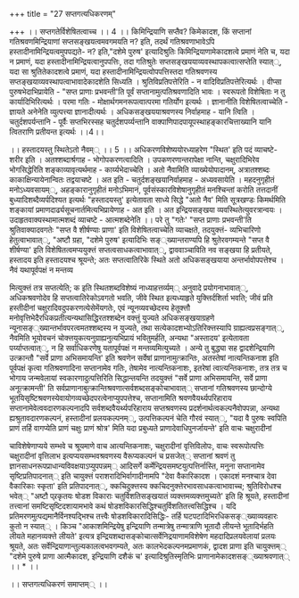 +++
title = "27 सप्तगत्यधिकरणम्"

+++
।। सप्तगतेर्विशेषितत्वाच्च ।। 4 ।। किमिन्द्रियाणि सप्तैव? किमेकादश, किं सप्तानां गतिश्रवणमिन्द्रियाणां सप्तसङ्खयत्वमवगमयति न? इति, तदर्थं गतिश्रवणाभावेऽपि हस्तादीनामिन्द्रियत्वमुपपद्यते- न? इति,"दशेमे पुरुष' इत्यादिश्रुतिः किमिन्द्रियाणामेकादशत्वे प्रमाणं नेति च, यदा न प्रमाणं, यदा हस्तादीनामिन्द्रियत्वानुपपत्तिः, तदा गतिश्रुतेः सप्तसङ्खययाव्यवस्थापकत्वात्सप्तेति स्यात््, यदा सा श्रुतितेकादशत्वे प्रमाणं, यदा हस्तादीनामिन्द्रियत्वोपपत्तिस्तदा गतिश्रवणस्य सप्तङ्खयाव्यवस्थापत्वाभावादेकादशेति सिध्यति । श्रुतिविप्रतिपत्तेरिति - न वादिविप्रतिपत्तेरित्यर्थः । वीप्सा पुरुषभेदाभिप्रायेति - "सप्त प्राणाः प्रभवन्ती'ति पूर्वं सप्तानामुत्पतिश्रवणादिति भावः । स्वरूपतो विशेषिताः न तु कार्यादिभिरित्यर्थः । परमा गतिः - मोक्षार्थगमनरूपत्वात्परमा गतिर्योग इत्यर्थः । ज्ञानानीति विशेषितत्वाच्चेति - ज्ञायते अनेनेति व्युत्पत्त्या ज्ञानादीत्यर्थः । अधिकसङ्खययाश्रवणस्य निर्वाहमाह - यानि त्विति । चतुर्दशपर्यन्तानि - पूर्वैः सप्तभिरस्सह चतुर्दशपर्य्यन्तानि वाक्पाणिपादपायूपस्थाहङ्कारचित्ताख्यानि यानि त्वितराणि प्रतीयन्त इत्यर्थः ।।4।।

।। हस्तादयस्तु स्थितेऽतो नैवम्् ।। 5 ।। अधिकरणविशेष्ययोरध्याहरेण "स्थित' इति पदं व्याचष्टे- शरीर इति । अतश्शब्दार्श्रगाह - भोगोपकरणत्वादिति । उपकणरणान्तरापेक्षा नान्ति, चक्षुरादिभिरेव भोगसिद्धेरिति शङ्काव्यावृत्यर्थमाह - कार्य्यभेदाच्चेति । अतो नैवामिति व्याख्येयोपादानम्, अत्रातश्शब्दः काकाक्षिन्यायेनान्वितः तद्वयाचष्टे । अत इति - चतुर्दशङ्खयानिर्वाहमाह - अध्यवसायेति । महदनुगृहीतं मनोऽध्यवसायम््, अहङ्कारानुगृहीतं मनोऽभिमानं, पूर्वसंस्कारविशेषानुगृहीतं मनश्चिन्तां करोति तत्तदानीं बुध्यादिशब्दैव्यर्पदिश्यत इत्यर्थः "हस्तादयस्तु' इत्येतावता साध्ये सिद्धे "अतो नैव' मिति सूत्रखण्डः किमर्थमिति शङ्कायां प्रमाणदार्ढ्यसूचनार्तमित्यभिप्रायेणाह - अत इति । अत इन्द्रियसङ्खया व्यवस्थितेत्युवरत्रान्वयः । उदाहृतवाक्यस्थामात्मशब्दं व्याचष्टे - आत्मशब्देनेति ।। परे तु "गतेः' "सप्त प्राणाः प्रभवन्ती'ति श्रुतिवाक्यादवगतेः "सप्त वै शीर्षण्याः प्राणा' इति विशेषितत्वाच्चेति व्याचक्षते, तदयुक्त्तं- व्यभिचारिणो हेतुत्वाभावात््, "अष्टौ ग्रहा, "दशेमे पुरुष' इत्यादिभिः सङ््ख्यान्तराण्यपि हि श्रुतेरवगम्यन्ते "सप्त वै शीर्षण्या' इति विशेषितत्वमप्ययुक्त्तं सप्तत्वसाधकत्वाभावात््, द्वाववाञ्चाविति नव सङ्खया हि प्रतीयते, हस्तादय इति हस्तादयश्च श्रूयन्ते; अतः सप्तत्वातिरिके स्थिते अतो अधिकसङ्खयाया अन्तर्भावोपपत्तेश्च । नैवं यथापूर्वपक्षं न मन्तव्य

मित्युक्त्तं तत्र सप्तत्येति; क इति स्थितशब्दविशेष्यं नाध्याहत्तर्व्यम्् अनुवादे प्रयोगनाभावात््, अधिकश्रवणोदेव हि सप्तत्वातिरेकोऽवगतो भवति, जीवे स्थित इत्यध्याहृते युक्त्तिर्दशिर्ता भवति; जीवं प्रति हस्तीदीनां चक्षुरादिवदुपकरणत्येसेमेंयगतेः, एवं न्यूनव्यवच्छेदस्य हेतूक्त्तौ मनोवृत्तिभेदैरधिकप्रतीत्यन्यथासिद्धिरतश्शब्देन वक्त्तुं युज्यते अधिकसङ्खयाग्रहणे न्यूनासङ््ख्यान्तर्भावपरत्वमतश्शब्दस्य न युज्यते, तथा सत्येकादशभ्योऽतिरिक्त्तस्यापि ग्राह्यत्वप्रसङ्गात््, नैवमिति भूयोवचनं चोक्त्तयुकत्यनुग्राह्यनुत्यभिप्रायं भवितुमर्हति, अन्यथा "अस्तादय' इत्येतावता पर्य्याप्तत्वात््, न हि सर्वाधिकरणेषु यतापूर्वपक्षं न मन्तव्यमित्युच्यते । अन्ये तु बुद्ध्या सह द्वादशेन्द्रियाणि उत्क्रान्तौ "सर्वे प्राणा अभिसमायन्ति' इति श्रवणेन सर्वेषां प्राणानामुत्क्रान्तिः, अतस्तेषां नात्यन्तिकनाश इति पूर्वपक्षं कृत्वा गतिश्रवणादिना सप्तानामेव गतिः, तेषामेव नात्यन्तिकनाशः, इतरेषां त्वात्यन्तिकनाशः, तत्र तत्र च भोगाय जन्मवेलायां स्वकारणादुत्पत्तिरिति सिद्धान्तयन्ति तदयुक्त्तं "सर्वे प्राणा अभिसमायन्ति, सर्वे प्राणा अनूत्क्रामन्ती' ति सर्वप्राणानाबुत्क्रान्तिश्रवणात्सर्वशब्दसङ्कोचाभावात्् सप्तानां गतिश्रवणस्य छान्दोग्ये भूतयिसृष्टिश्रवणस्येवायोगव्यच्छेदपरत्वेनाप्युपपत्तेश्च, सप्तानामिति श्रवणवैयर्थ्यपरिहाराय सप्तानामेवेत्ववदारणकल्पनादपि सर्वशब्दवैयर्थ्यपरिहाराय सप्तश्रवणस्य प्रदर्शनार्थत्वकल्पनैवोपपन्ना, अन्यथा ह्यश्रुतावदारणकल्पनं, हस्तादीनां प्रलयकल्पनम््, उत्पत्तिकल्पनं चेति गौरवं स्यात््, "यदा वै पुरुषः स्वपिति प्राणं तर्हि वागप्येति प्राणं चक्षुः प्राणं श्रोत्र' मिति यदा प्रबुध्यते प्राणादेवाधिपुनर्जायन्ते' इति वाचः चक्षुरादीनां

चाविशेषेणाप्यये सम्भवे च श्रूयमाणे वाच आत्यन्तिकनाशः, चक्षुरादीनां वृत्तिविलोपः, वाचः स्वरूपोत्पत्तिः चक्षुरादीनां वृत्तिलाभ इत्यप्ययसम्भवश्रवणस्य वैरूप्यकल्पनं च प्रसजेत्् सप्तानां श्रवणं तु ज्ञानसाधनरूपप्राधान्यविवक्षयाऽप्युपपन्नम्् आदिसर्गे कर्मेन्द्रियसमष्टयुत्पत्तिर्नास्ति, मनुना सप्तानामेव सृष्टिप्रतिपादनात्् इति चायुक्त्तं पराशरादिभिर्वागादीनामपि "देवा वैकारिकादश । एकादशं मनश्चात्र देवा वैकारिकाः स्कृता' इति प्रतिपादनात््, क्कचिदुक्त्तस्य क्कचिदनुक्त्तेरभावसाधकत्वाभावाच्च; श्रुतिविरोधश्च भवेत्् "अष्टौ प्र्रकृतयः षोडश विकाराः चतुर्विशतिसङ्खयातं व्यक्त्तमव्यक्त्तमुच्यते' इति हि श्रूयते, हस्तादीनां तत्त्वानां समष्टिसृष्टिदशायामभावे कथं षोडशविकारसिद्धिश्चतुर्विशतितत्त्वसिद्धिश्च । यदि प्रतिमरणमुत्पद्यमानैर्विनश्यद्भिश्च तत्त्वैः षोडशविकारादिसिद्धिः- तर्हि घटपटादिभिरधिकसङ््ख्याव्यवहारः कुतो न स्यात्् । किञ्च "आकाशमिन्द्रियेषु इन्द्रियाणि तन्मात्रेषु तन्मात्राणि भूतादौ लीयन्ते भूतादिर्भहति लीयते महानव्यक्त्ते लीयते' इत्यत्र इन्द्रियशब्दासङ्कोचात्सर्वेनिद्रयाणामविशेषेण महदादिप्रलयवेलायां प्रलयः श्रूयते, अतः सर्वेन्द्रियाणान्तुल्यकालत्वभवगम्यते, अतः कालभेदकल्पनमप्रमाणकं, द्वादश प्राणा इति चायुक्त्तम्् "दशेमे पुरुषे प्राणा आत्मैकादश, इन्द्रियाणि दशैकं च' इत्यादिश्रुतिस्मृतिभिः प्राणानामेकादशसङ््ख्याश्रवणात्् ।। * ।।

।। सप्तगत्यधिकरणं समाप्तम्् ।।

